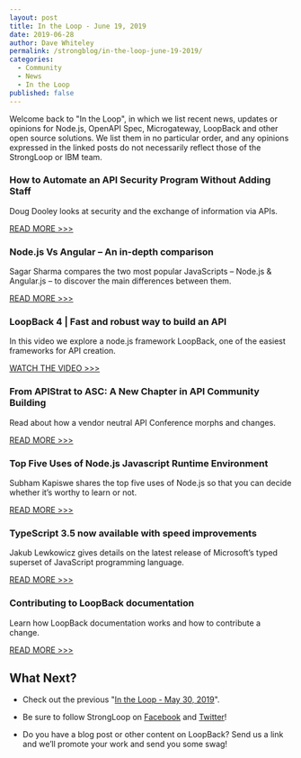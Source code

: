 ```yaml
---
layout: post
title: In the Loop - June 19, 2019
date: 2019-06-28
author: Dave Whiteley
permalink: /strongblog/in-the-loop-june-19-2019/
categories:
  - Community
  - News
  - In the Loop
published: false
---
```


Welcome back to "In the Loop", in which we list recent news, updates or opinions for Node.js, OpenAPI Spec, Microgateway, LoopBack and other open source solutions. We list them in no particular order, and any opinions expressed in the linked posts do not necessarily reflect those of the StrongLoop or IBM team.
<!--more-->

### How to Automate an API Security Program Without Adding Staff

Doug Dooley looks at security and the exchange of information via APIs.

[READ MORE >>>](https://devops.com/how-to-automate-an-api-security-program-without-adding-staff/)

### Node.js Vs Angular – An in-depth comparison

Sagar Sharma compares the two most popular JavaScripts – Node.js & Angular.js – to discover the main differences between them.

[READ MORE >>>](https://jaxenter.com/node-js-vs-angular-depth-comparison-159129.html)

### LoopBack 4 | Fast and robust way to build an API

In this video we explore a node.js framework LoopBack, one of the easiest frameworks for API creation. 

[WATCH THE VIDEO >>>](https://www.youtube.com/watch?v=jQ6abvNmQiA)

### From APIStrat to ASC: A New Chapter in API Community Building

Read about how a vendor neutral API Conference morphs and changes.

[READ MORE >>>](https://area67.org/2019/06/07/from-apistrat-to-asc-a-new-chapter-in-api-community-building/)

### Top Five Uses of Node.js Javascript Runtime Environment 

Subham Kapiswe shares the top five uses of Node.js so that you can decide whether it’s worthy to learn or not.

[READ MORE >>>](https://www.technotification.com/2019/05/top-five-uses-of-node-js-javascript-runtime-environment.html)

### TypeScript 3.5 now available with speed improvements

Jakub Lewkowicz gives details on the latest release of Microsoft’s typed superset of JavaScript programming language.

[READ MORE >>>](https://sdtimes.com/msft/typescript-3-5-now-available-with-speed-improvements/)

### Contributing to LoopBack documentation

Learn how LoopBack documentation works and how to contribute a change.

[READ MORE >>>](https://loopback.io/doc/en/contrib/doc-contrib.html)

## What Next?

* Check out the previous "[In the Loop - May 30, 2019](https://strongloop.com/strongblog/in-the-loop-may-30-2019/)".

* Be sure to follow StrongLoop on [Facebook](https://www.facebook.com/strongloop/) and [Twitter](https://twitter.com/StrongLoop)!

* Do you have a blog post or other content on LoopBack? Send us a link and we’ll promote your work and send you some swag!
